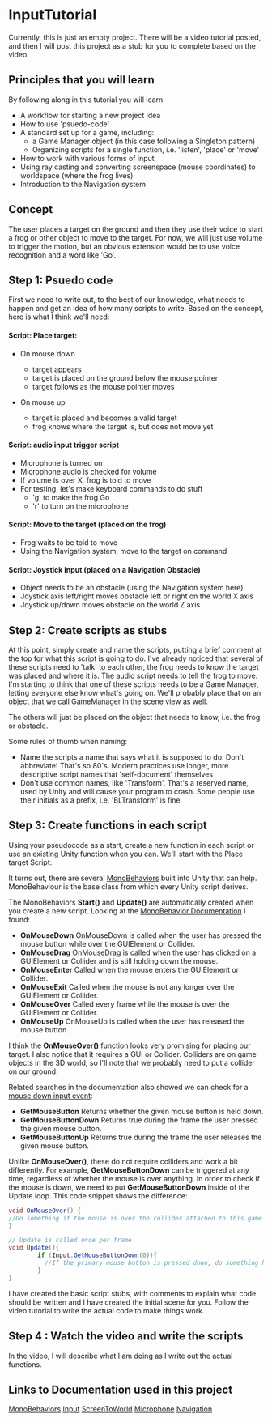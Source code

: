 # InputTutorial
Currently, this is just an empty project. There will be a video tutorial posted, and then I will post this project as a stub for you to complete based on the video.
## Principles that you will learn
By following along in this tutorial you will learn:
* A workflow for starting a new project idea
* How to use 'psuedo-code'
* A standard set up for a game, including:
   * a Game Manager object (in this case following a Singleton pattern)
   * Organizing scripts for a single function, i.e. 'listen', 'place' or 'move'
* How to work with various forms of input
* Using ray casting and converting screenspace (mouse coordinates) to worldspace (where the frog lives)
* Introduction to the Navigation system

## Concept

The user places a target on the ground and then they use their voice to start a frog or other object to move to the target. For now, we will just use volume to trigger the motion, but an obvious extension would be to use voice recognition and a word like 'Go'.

## Step 1: Psuedo code
First we need to write out, to the best of our knowledge, what needs to happen and get an idea of how many scripts to write. Based on the concept, here is what I think we'll need:

#### Script: Place target:
* On mouse down
   * target appears
   * target is placed on the ground below the mouse pointer
   * target follows as the mouse pointer moves

* On mouse up
   * target is placed and becomes a valid target
   * frog knows where the target is, but does not move yet

#### Script: audio input trigger script
* Microphone is turned on
* Microphone audio is checked for volume
* If volume is over X, frog is told to move
* For testing, let's make keyboard commands to do stuff
    * 'g' to make the frog Go
    * 'r' to turn on the microphone

#### Script: Move to the target (placed on the frog)
* Frog waits to be told to move
* Using the Navigation system, move to the target on command

#### Script: Joystick input (placed on a Navigation Obstacle)
* Object needs to be an obstacle (using the Navigation system here)
* Joystick axis left/right moves obstacle left or right on the world X axis
* Joystick up/down moves obstacle on the world Z axis

## Step 2: Create scripts as stubs
At this point, simply create and name the scripts, putting a brief comment at the top for what this script is going to do. I've already noticed that several of these scripts need to 'talk' to each other, the frog needs to know the target was placed and where it is. The audio script needs to tell the frog to move. I'm starting to think that one of these scripts needs to be a Game Manager, letting everyone else know what's going on. We'll probably place that on an object that we call GameManager in the scene view as well. 

The others will just be placed on the object that needs to know, i.e. the frog or obstacle.

Some rules of thumb when naming:

* Name the scripts a name that says what it is supposed to do. Don't abbreviate! That's so 80's. Modern practices use longer, more descriptive script names that 'self-document' themselves
* Don't use common names, like 'Transform'. That's a reserved name, used by Unity and will cause your program to crash. Some people use their initials as a prefix, i.e. 'BLTransform' is fine.

## Step 3: Create functions in each script
Using your pseudocode as a start, create a new function in each script or use an existing Unity function when you can. We'll start with the Place target Script:

It turns out, there are several [MonoBehaviors](https://docs.unity3d.com/ScriptReference/MonoBehaviour.html) built into Unity that can help. MonoBehaviour is the base class from which every Unity script derives.

The MonoBehaviors **Start()** and **Update()** are automatically created when you create a new script. Looking at the [MonoBehavior Documentation](https://docs.unity3d.com/ScriptReference/MonoBehaviour.html) I found:

* **OnMouseDown**	OnMouseDown is called when the user has pressed the mouse button while over the GUIElement or Collider.
* **OnMouseDrag**	OnMouseDrag is called when the user has clicked on a GUIElement or Collider and is still holding down the mouse.
* **OnMouseEnter**	Called when the mouse enters the GUIElement or Collider.
* **OnMouseExit**	Called when the mouse is not any longer over the GUIElement or Collider.
* **OnMouseOver**	Called every frame while the mouse is over the GUIElement or Collider.
* **OnMouseUp**	OnMouseUp is called when the user has released the mouse button.

I think the **OnMouseOver()** function looks very promising for placing our target. I also notice that it requires a GUI or Collider. Colliders are on game objects in the 3D world, so I'll note that we probably need to put a collider on our ground.

Related searches in the documentation also showed we can check for a [mouse down input event](https://docs.unity3d.com/ScriptReference/Input.html):

* **GetMouseButton**	Returns whether the given mouse button is held down.
* **GetMouseButtonDown**	Returns true during the frame the user pressed the given mouse button.
* **GetMouseButtonUp**	Returns true during the frame the user releases the given mouse button.

Unlike **OnMouseOver()**, these do not require colliders and work a bit differently. For example, **GetMouseButtonDown** can be triggered at any time, regardless of whether the mouse is over anything. In order to check if the mouse is down, we need to put **GetMouseButtonDown** inside of the Update loop. This code snippet shows the difference:

```csharp
void OnMouseOver() {
//Do something if the mouse is over the collider attached to this game object
}
```
```csharp
// Update is called once per frame
void Update(){
        if (Input.GetMouseButtonDown(0)){
          //If the primary mouse button is pressed down, do something here
        }         
}
```

I have created the basic script stubs, with comments to explain what code should be written and I have created the initial scene for you. Follow the video tutorial to write the actual code to make things work.

## Step 4 : Watch the video and write the scripts
In the video, I will describe what I am doing as I write out the actual functions.

## Links to Documentation used in this project

[MonoBehaviors](https://docs.unity3d.com/ScriptReference/MonoBehaviour.html)
[Input](https://docs.unity3d.com/ScriptReference/Input.html)
[ScreenToWorld](https://docs.unity3d.com/ScriptReference/Camera.ScreenToWorldPoint.html)
[Microphone](https://docs.unity3d.com/ScriptReference/Microphone.html)
[Navigation](https://docs.unity3d.com/ScriptReference/UnityEngine.AIModule.html)

